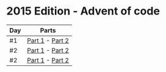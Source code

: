# 2015 Edition - Advent of code

Day | Parts
--- | -----------------------------------------------------
#1  | [Part 1](day-01/part-1/index.js) - [Part 2](day-01/part-2/index.js)
#2  | [Part 1](day-02/part-1/index.js) - [Part 2](day-02/part-2/index.js)
#2  | [Part 1](day-03/part-1/index.js) - [Part 2](day-03/part-2/index.js)
